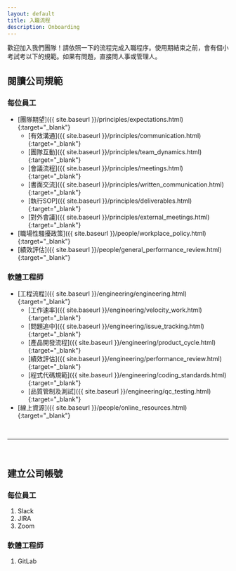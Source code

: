 ```yaml
---
layout: default
title: 入職流程
description: Onboarding
---
```


歡迎加入我們團隊！請依照一下的流程完成入職程序。使用期結束之前，會有個小考試考以下的規範。如果有問題，直接問人事或管理人。

## 閱讀公司規範

### 每位員工

- [團隊期望]({{ site.baseurl }}/principles/expectations.html){:target="_blank"}
	- [有效溝通]({{ site.baseurl }}/principles/communication.html){:target="_blank"}
    - [團隊互動]({{ site.baseurl }}/principles/team_dynamics.html){:target="_blank"}
    - [會議流程]({{ site.baseurl }}/principles/meetings.html){:target="_blank"}
    - [書面交流]({{ site.baseurl }}/principles/written_communication.html){:target="_blank"}
    - [執行SOP]({{ site.baseurl }}/principles/deliverables.html){:target="_blank"}
    - [對外會議]({{ site.baseurl }}/principles/external_meetings.html){:target="_blank"}
- [職場性騷擾政策]({{ site.baseurl }}/people/workplace_policy.html){:target="_blank"}
- [績效評估]({{ site.baseurl }}/people/general_performance_review.html){:target="_blank"}

### 軟體工程師

- [工程流程]({{ site.baseurl }}/engineering/engineering.html){:target="_blank"}
	- [工作速率]({{ site.baseurl }}/engineering/velocity_work.html){:target="_blank"}
    - [問題追中]({{ site.baseurl }}/engineering/issue_tracking.html){:target="_blank"}
    - [產品開發流程]({{ site.baseurl }}/engineering/product_cycle.html){:target="_blank"}
    - [績效評估]({{ site.baseurl }}/engineering/performance_review.html){:target="_blank"}
    - [程式代碼規範]({{ site.baseurl }}/engineering/coding_standards.html){:target="_blank"}
    - [品質管制及測試]({{ site.baseurl }}/engineering/qc_testing.html){:target="_blank"}
- [線上資源]({{ site.baseurl }}/people/online_resources.html){:target="_blank"}

<br>

---

<br>

## 建立公司帳號

### 每位員工

1. Slack
1. JIRA
1. Zoom

### 軟體工程師

1. GitLab